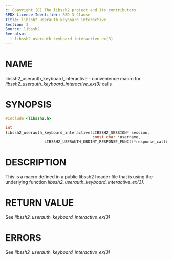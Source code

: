 ```yaml
---
c: Copyright (C) The libssh2 project and its contributors.
SPDX-License-Identifier: BSD-3-Clause
Title: libssh2_userauth_keyboard_interactive
Section: 3
Source: libssh2
See-also:
  - libssh2_userauth_keyboard_interactive_ex(3)
---
```


# NAME

libssh2_userauth_keyboard_interactive - convenience macro for *libssh2_userauth_keyboard_interactive_ex(3)* calls

# SYNOPSIS

~~~c
#include <libssh2.h>

int
libssh2_userauth_keyboard_interactive(LIBSSH2_SESSION* session,
                                      const char *username,
                 LIBSSH2_USERAUTH_KBDINT_RESPONSE_FUNC((*response_callback)));
~~~

# DESCRIPTION

This is a macro defined in a public libssh2 header file that is using the
underlying function *libssh2_userauth_keyboard_interactive_ex(3)*.

# RETURN VALUE

See *libssh2_userauth_keyboard_interactive_ex(3)*

# ERRORS

See *libssh2_userauth_keyboard_interactive_ex(3)*
